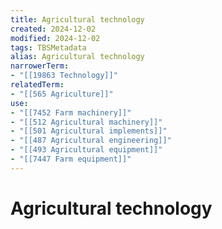 ```yaml
---
title: Agricultural technology
created: 2024-12-02
modified: 2024-12-02
tags: TBSMetadata
alias: Agricultural technology
narrowerTerm:
- "[[19863 Technology]]"
relatedTerm:
- "[[565 Agriculture]]"
use:
- "[[7452 Farm machinery]]"
- "[[512 Agricultural machinery]]"
- "[[501 Agricultural implements]]"
- "[[487 Agricultural engineering]]"
- "[[493 Agricultural equipment]]"
- "[[7447 Farm equipment]]"
---
```

# Agricultural technology
